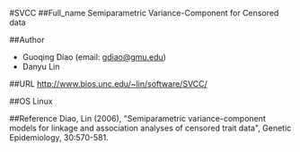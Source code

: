 #SVCC
##Full_name
Semiparametric Variance-Component for Censored data

##Author
* Guoqing Diao (email: gdiao@gmu.edu)
* Danyu Lin

##URL
http://www.bios.unc.edu/~lin/software/SVCC/

##OS
Linux

##Reference
Diao, Lin (2006), "Semiparametric variance-component models for linkage and association analyses of censored trait data", Genetic Epidemiology, 30:570-581.

